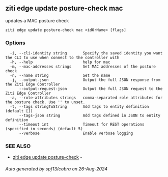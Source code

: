 ## ziti edge update posture-check mac

updates a MAC posture check

```
ziti edge update posture-check mac <idOrName> [flags]
```

### Options

```
  -i, --cli-identity string       Specify the saved identity you want the CLI to use when connect to the controller with
  -h, --help                      help for mac
  -m, --mac-addresses strings     Set MAC addresses of the posture check
  -n, --name string               Set the name
  -j, --output-json               Output the full JSON response from the Ziti Edge Controller
      --output-request-json       Output the full JSON request to the Ziti Edge Controller
  -a, --role-attributes strings   comma-separated role attributes for the posture check. Use '' to unset.
  -t, --tags stringToString       Add tags to entity definition (default [])
      --tags-json string          Add tags defined in JSON to entity definition
      --timeout int               Timeout for REST operations (specified in seconds) (default 5)
      --verbose                   Enable verbose logging
```

### SEE ALSO

* [ziti edge update posture-check](../posture-check.md)	 - 

###### Auto generated by spf13/cobra on 26-Aug-2024

